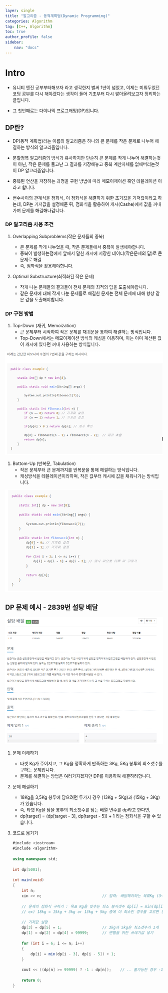 ```yaml
---
layer: single
title: "알고리즘 - 동적계획법(Dynamic Programming)"
categories: Algorithm
tag: [C++, Algorithm]
toc: true
author_profile: false
sidebar: 
    nav: "docs"
---
```



# Intro

- 유니티 엔진 공부부터해보자 라고 생각한지 벌써 1년이 넘었고, 이제는 미뤄두었던 코딩 공부를 다시 해야겠다는 생각이 들어 기초부터 다시 쌓아올려보고자 정리하는 글입니다.  

- 그 첫번째로는 다이나믹 프로그래밍(DP)입니다.



## DP란?

- DP(동적 계획법)라는 이름의 알고리즘은 하나의 큰 문제를 작은 문제로 나누어 해결하는 방식의 알고리즘입니다.  

- 분할정복 알고리즘의 방식과 유사하지만 단순히 큰 문제를 작게 나누어 해결하는것이 아닌, 작은 문제를 풀고난 그 결과를 저장해놓고 중복 계산자체를 없애버리는것이 DP 알고리즘입니다.  

- 중복된 연산을 저장하는 과정을 구현 방법에 따라 메모이제이션 혹인 테뷸레이션 이라고 합니다.  

- 변수사이의 관계식을 점화식, 이 점화식을 해결하기 위한 초기값을 기저값이라고 하는데, DP는 기저값을 설정해준 뒤, 점화식을 활용하여 캐시(Cashe)에서 값을 꺼내가며 문제를 해결해나갑니다.  


### DP 알고리즘 사용 조건

1. Overlapping Subproblems(작은 문제들의 중복)
    - 큰 문제를 작게 나누었을 때, 작은 문제들에서 중복이 발생해야합니다.
    - 중복이 발생하는점에서 앞에서 말한 캐시에 저장한 데이터(작은문제의 답)로 큰 문제로 해결
    - 즉, 점화식을 활용해야합니다.

1. Optimal Substructure(최적화된 작은 문제)
    - 작게 나눈 문제들의 결과들이 전체 문제의 최적의 답을 도출해야합니다.
    - 같은 문제에 대해 작게 나눈 문제들로 해결한 문제는 전체 문제에 대해 항상 같은 값을 도출해야합니다.


### DP 구현 방법

1. Top-Down (재귀, Memoization)
    - 큰 문제부터 시작하여 작은 문제를 재귀문을 통하여 해결하는 방식입니다.
    - Top-Down에서는 메모이제이션 방식의 캐싱을 이용하며, 이는 이미 계산된 값이 캐시에 있다면 꺼내 사용하는 방식입니다.  


![image](/images/2024/2024-07-22/capture_1.PNG)  



1. Bottom-Up (반복문, Tabulation)
    - 작은 문제부터 큰 문제까지를 반복문을 통해 해결하는 방식입니다.
    - 캐싱방식을 테뷸레이션이라하며, 작은 값부터 캐시에 값을 채워나가는 방식입니다.  

![image](/images/2024/2024-07-22/capture_2.PNG)    


## DP 문제 예시 - 2839번 설탕 배달

![image](/images/2024/2024-07-22/capture_3.PNG)      


1. 문제 이해하기
    - 타겟 Kg가 주어지고, 그 Kg을 정확하게 만족하는 3Kg, 5Kg 봉투의 최소갯수를 구하는 문제입니다.
    - 문제를 해결하는 방법은 여러가지겠지만 DP를 이용하여 해결하려합니다.

1. 문제 해결하기
    - 18Kg을 3,5Kg 봉투에 담으려면 두가지 경우 (13Kg + 5Kg)과 (15Kg + 3Kg)가 있습니다. 
    - 즉, 타겟 Kg을 담을 봉투의 최소갯수를 담는 배열 변수를 dp라고 한다면,
    - dp[target] = (dp[target - 3], dp[target - 5]) + 1 라는 점화식을 구할 수 있습니다.

1. 코드로 옮기기
    ```c#
    #include <iostream>
    #include <algorithm>

    using namespace std;

    int dp[5001];				

    int main(void)
    {
	    int n;					
	    cin >> n;							// 입력: 배달해야하는 목표Kg (3~5000Kg)

	    // 문제의 점화식 구하기 : 목표 Kg을 맞추는 최소 봉지갯수 dp[i] = min(dp[i-3] + 1, dp[i-5] +1)
	    // ex) 18kg = 15kg + 3kg or 13kg + 5kg 중에 더 최소인 경우를 고르면 된다.
	
	    // 기저값 설정
	    dp[3] = dp[5] = 1;					// 3kg과 5kg은 최소갯수가 1개
	    dp[1] = dp[2] = dp[4] = 99999;		// 변별을 위한 쓰레기값 넣기

	    for (int i = 6; i <= n; i++)
	    {
	    	dp[i] = min(dp[i - 3], dp[i - 5]) + 1;
	    }

    	cout << ((dp[n] >= 99999) ? -1 : dp[n]);	// .. 불가능한 경우 -1 출력

	    return 0;
    }
    ```


